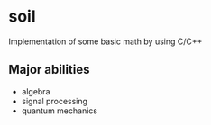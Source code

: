 # soil

Implementation of some basic math by using C/C++

## Major abilities

* algebra
* signal processing
* quantum mechanics
